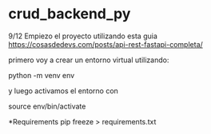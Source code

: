 # crud_backend_py

9/12
Empiezo el proyecto utilizando esta guia https://cosasdedevs.com/posts/api-rest-fastapi-completa/

primero voy a crear un entorno virtual utilizando:

python -m venv env

y luego activamos el entorno con 

source env/bin/activate

*Requirements
pip freeze > requirements.txt
